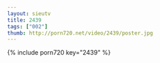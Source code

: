 ```yaml
--- 
layout: sieutv
title: 2439
tags: ["002"]
thumb: http://porn720.net/video/2439/poster.jpg
---
```

{% include porn720 key="2439" %} 
